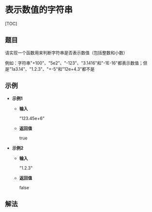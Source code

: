 # 表示数值的字符串

[TOC]

## 题目

请实现一个函数用来判断字符串是否表示数值（包括整数和小数）

例如：字符串"+100"、"5e2"、"-123"、"3.1416"和"-1E-16"都表示数值；但是"1a3.14"、"1.2.3"、"+-5"和"12e+4.3"都不是



## 示例

- **示例1**

  - **输入**

    "123.45e+6"

  - **返回值**

    true

- **示例2**

  - **输入**

    "1.2.3"

  - **返回值**

    false



## 解法